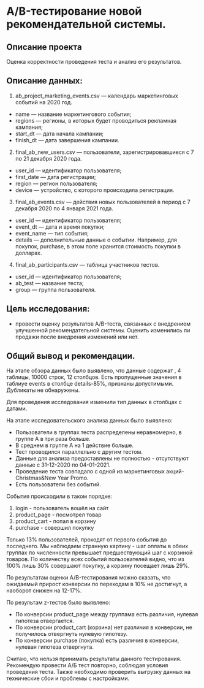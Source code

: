 # A/B-тестирование новой рекомендательной системы.

## Описание проекта
Оценка корректности проведения теста и анализ его результатов.

## Описание данных:
1. ab_project_marketing_events.csv — календарь маркетинговых событий на 2020 год.
  * name — название маркетингового события;
  * regions — регионы, в которых будет проводиться рекламная кампания;
  * start_dt — дата начала кампании;
  * finish_dt — дата завершения кампании.
2. final_ab_new_users.csv — пользователи, зарегистрировавшиеся с 7 по 21 декабря 2020 года.
  * user_id — идентификатор пользователя;
  * first_date — дата регистрации;
  * region — регион пользователя;
  * device — устройство, с которого происходила регистрация.
3. final_ab_events.csv — действия новых пользователей в период с 7 декабря 2020 по 4 января 2021 года.
  * user_id — идентификатор пользователя;
  * event_dt — дата и время покупки;
  * event_name — тип события;
  * details — дополнительные данные о событии. Например, для покупок, purchase, в этом поле хранится стоимость покупки в долларах.
4. final_ab_participants.csv — таблица участников тестов.
  * user_id — идентификатор пользователя;
  * ab_test — название теста;
  * group — группа пользователя.

## Цель исследования:
* провести оценку результатов A/B-теста, связанных с внедрением улучшенной рекомендательной системы. Оценить изменились ли продажи после внедрения изменений или нет.

## Общий вывод и рекомендации.
На этапе обзора данных было выявлено, что данные содержат , 4 таблицы, 10000 строк, 12 столбцов. Есть пропущенные значения в таблиуе events в столбце details-85%, признаны допустимыми. Дубликаты не обнаружены.

Для проведения исследования изменили тип данных в столбцах с датами.

На этапе исследовательского анализа данных было выявлено:
* Пользователи в группах теста распределены неравномерно, в группе А в три раза больше. 
* В среднем в группе A на 1 действие больше.
* Тест проводился параллельно с другим тестом.
* Данные для анализа предоставлены не полностью - отсутствуют данные с 31-12-2020 по 04-01-2021.
* Проведение теста совпадало с одной из маркетинговых акций-Christmas&New Year Promo.
* Есть пользователи без событий.

События происходили в таком порядке:
1. login - пользователь вошёл на сайт
2. product_page - посмотрел товар
3. product_cart - попал в корзину
4. purchase - совершил покупку

Только 13% пользователей, проходят от первого события до последнего. Мы наблюдаем странную картину - шаг оплаты в обеих группах по численности превышает предшествующий шаг с корзиной товаров. По количеству всех событий пользователей видно, что из 100% лишь 30% совершают покупку, а корзину посещает лишь 29%.


По результатам оценки A/B-тестирования можно сказать, что ожидаемый прирост конверсии по переходам в 10% не достигнут, а наоборот снижен на 12-17%.

По результам z-тестов было выявлено:
* По конверсии product_page между группама есть различия, нулевая гипотеза отвергается.
* По конверсии product_cart (корзина) нет различия в конверсии, не получилось отвергнуть нулевую гипотезу.
* По конверсии purchase (покупка) есть различия в конверсии, нулевая гипотеза отвергнута.

Считаю, что нельзя принимать результаты данного тестирования. Рекомендую провести А/Б тест повторно, соблюдая условия проведения теста. Также необходимо проверить выгрузку данных на технические сбои и проблемы с настройками.
